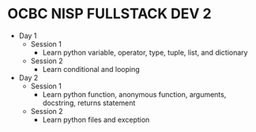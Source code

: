 # OCBC NISP FULLSTACK DEV 2

- Day 1
  - Session 1
    - Learn python variable, operator, type, tuple, list, and dictionary
  - Session 2
    - Learn conditional and looping
- Day 2
  - Session 1
    - Learn python function, anonymous function, arguments, docstring, returns statement
  - Session 2
    - Learn python files and exception